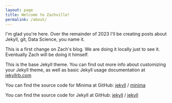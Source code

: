 ```yaml
---
layout: page
title: Welcome to Zachville!
permalink: /about/
---
```

I'm glad you're here. Over the remainder of 2023 I'll be creating posts about Jekyll, git, Data Science, you name it.

This is a first change on Zach's blog. We are doing it locally just to see it. Eventually Zach will be doing it himself.

This is the base Jekyll theme. You can find out more info about customizing your Jekyll theme, as well as basic Jekyll usage documentation at [jekyllrb.com](https://jekyllrb.com/)

You can find the source code for Minima at GitHub:
[jekyll][jekyll-organization] /
[minima](https://github.com/jekyll/minima)

You can find the source code for Jekyll at GitHub:
[jekyll][jekyll-organization] /
[jekyll](https://github.com/jekyll/jekyll)


[jekyll-organization]: https://github.com/jekyll
